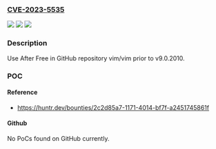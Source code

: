 ### [CVE-2023-5535](https://cve.mitre.org/cgi-bin/cvename.cgi?name=CVE-2023-5535)
![](https://img.shields.io/static/v1?label=Product&message=vim%2Fvim&color=blue)
![](https://img.shields.io/static/v1?label=Version&message=unspecified%3C%20v9.0.2010%20&color=brighgreen)
![](https://img.shields.io/static/v1?label=Vulnerability&message=CWE-416%20Use%20After%20Free&color=brighgreen)

### Description

Use After Free in GitHub repository vim/vim prior to v9.0.2010.

### POC

#### Reference
- https://huntr.dev/bounties/2c2d85a7-1171-4014-bf7f-a2451745861f

#### Github
No PoCs found on GitHub currently.

